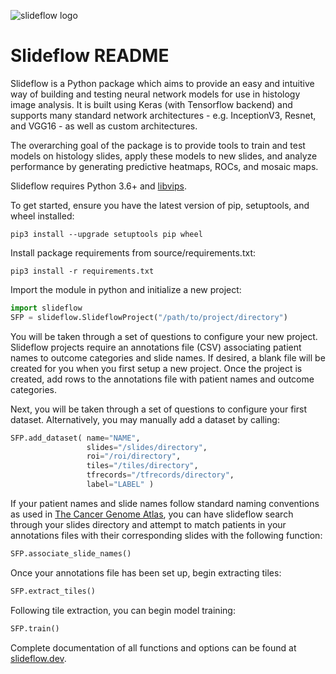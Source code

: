 ![slideflow logo](http://jmd172.bitbucket.io/_images/full_logo.png)
# Slideflow README

Slideflow is a Python package which aims to provide an easy and intuitive way of building and testing neural network models for use in histology image analysis. It is built using Keras (with Tensorflow backend) and supports many standard network architectures - e.g. InceptionV3, Resnet, and VGG16 - as well as custom architectures.
 
The overarching goal of the package is to provide tools to train and test models on histology slides, apply these models to new slides, and analyze performance by generating predictive heatmaps, ROCs, and mosaic maps.

Slideflow requires Python 3.6+ and [libvips](https://libvips.github.io/libvips/).

To get started, ensure you have the latest version of pip, setuptools, and wheel installed:

```
pip3 install --upgrade setuptools pip wheel
```

Install package requirements from source/requirements.txt:

```
pip3 install -r requirements.txt
```

Import the module in python and initialize a new project:

```python
import slideflow
SFP = slideflow.SlideflowProject("/path/to/project/directory")
```

You will be taken through a set of questions to configure your new project. Slideflow projects require an annotations file (CSV) associating patient names to outcome categories and slide names. If desired, a blank file will be created for you when you first setup a new project. Once the project is created, add rows to the annotations file with patient names and outcome categories. 

Next, you will be taken through a set of questions to configure your first dataset. Alternatively, you may manually add a dataset by calling:

```python
SFP.add_dataset( name="NAME",
                 slides="/slides/directory",
                 roi="/roi/directory",
                 tiles="/tiles/directory",
                 tfrecords="/tfrecords/directory",
                 label="LABEL" )
```

If your patient names and slide names follow standard naming conventions as used in [The Cancer Genome Atlas](https://portal.gdc.cancer.gov/), you can have slideflow search through your slides directory and attempt to match patients in your annotations files with their corresponding slides with the following function:

```python
SFP.associate_slide_names()
```

Once your annotations file has been set up, begin extracting tiles:

```python
SFP.extract_tiles()
```

Following tile extraction, you can begin model training:

```python
SFP.train()
```

Complete documentation of all functions and options can be found at [slideflow.dev](https://www.slideflow.dev/).
